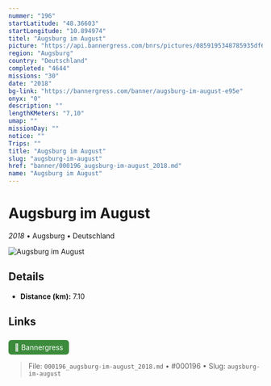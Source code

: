 ```yaml
---
nummer: "196"
startLatitude: "48.36603"
startLongitude: "10.894974"
titel: "Augsburg im August"
picture: "https://api.bannergress.com/bnrs/pictures/0859195348785935df6a54625e5f179c"
region: "Augsburg"
country: "Deutschland"
completed: "4644"
missions: "30"
date: "2018"
bg-link: "https://bannergress.com/banner/augsburg-im-august-e95e"
onyx: "0"
description: ""
lengthKMeters: "7,10"
umap: ""
missionDay: ""
notice: ""
Trips: ""
title: "Augsburg im August"
slug: "augsburg-im-august"
href: "banner/000196_augsburg-im-august_2018.md"
name: "Augsburg im August"
---
```

# Augsburg im August

*2018* • Augsburg • Deutschland

![Augsburg im August](https://api.bannergress.com/bnrs/pictures/0859195348785935df6a54625e5f179c)



## Details
- **Distance (km):** 7.10








## Links
<a href="https://bannergress.com/banner/augsburg-im-august-e95e" style="display:inline-block;margin:6px 8px 0 0;padding:6px 12px;background:#3c8b3c;color:#fff;text-decoration:none;border-radius:6px;">🔗 Bannergress</a>




> File: `000196_augsburg-im-august_2018.md` • #000196 • Slug: `augsburg-im-august`
